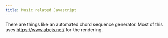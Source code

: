 ```yaml
---
title: Music related Javascript
---
```

There are things like an automated chord sequence generator. Most of this uses
<https://www.abcjs.net/> for the rendering.


